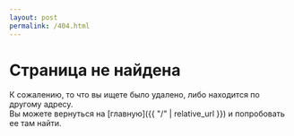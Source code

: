 ```yaml
---
layout: post
permalink: /404.html
---
```



# Страница не найдена

К сожалению, то что вы ищете было удалено, либо находится по другому адресу.   
Вы можете вернуться на [главную]({{ "/" | relative_url }}) и попробовать ее там найти.
